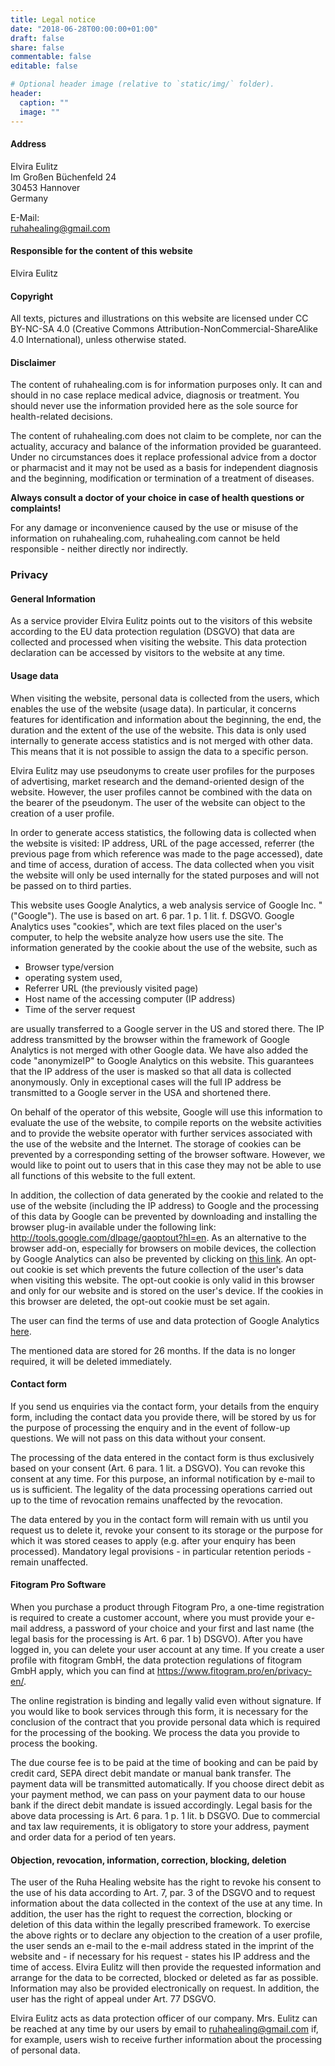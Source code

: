 ```yaml
---
title: Legal notice
date: "2018-06-28T00:00:00+01:00"
draft: false
share: false
commentable: false
editable: false

# Optional header image (relative to `static/img/` folder).
header:
  caption: ""
  image: ""
---
```



#### Address

Elvira Eulitz  
Im Großen Büchenfeld 24  
30453 Hannover  
Germany  

E-Mail:  
ruhahealing@gmail.com


#### Responsible for the content of this website
Elvira Eulitz

#### Copyright

All texts, pictures and illustrations on this website are licensed under CC BY-NC-SA 4.0 (Creative Commons Attribution-NonCommercial-ShareAlike 4.0 International), unless otherwise stated.

#### Disclaimer
The content of ruhahealing.com is for information purposes only. It can and should in no case replace medical advice, diagnosis or treatment. You should never use the information provided here as the sole source for health-related decisions.

The content of ruhahealing.com does not claim to be complete, nor can the actuality, accuracy and balance of the information provided be guaranteed. Under no circumstances does it replace professional advice from a doctor or pharmacist and it may not be used as a basis for independent diagnosis and the beginning, modification or termination of a treatment of diseases.

**Always consult a doctor of your choice in case of health questions or complaints!**

For any damage or inconvenience caused by the use or misuse of the information on ruhahealing.com, ruhahealing.com cannot be held responsible - neither directly nor indirectly.

### Privacy

#### General Information

As a service provider Elvira Eulitz points out to the visitors of this website according to the EU data protection regulation (DSGVO) that data are collected and processed when visiting the website. This data protection declaration can be accessed by visitors to the website at any time.

#### Usage data

When visiting the website, personal data is collected from the users, which enables the use of the website (usage data). In particular, it concerns features for identification and information about the beginning, the end, the duration and the extent of the use of the website. This data is only used internally to generate access statistics and is not merged with other data. This means that it is not possible to assign the data to a specific person.

Elvira Eulitz may use pseudonyms to create user profiles for the purposes of advertising, market research and the demand-oriented design of the website. However, the user profiles cannot be combined with the data on the bearer of the pseudonym. The user of the website can object to the creation of a user profile.

In order to generate access statistics, the following data is collected when the website is visited: IP address, URL of the page accessed, referrer (the previous page from which reference was made to the page accessed), date and time of access, duration of access. The data collected when you visit the website will only be used internally for the stated purposes and will not be passed on to third parties.

This website uses Google Analytics, a web analysis service of Google Inc. "("Google"). The use is based on art. 6 par. 1 p. 1 lit. f. DSGVO. Google Analytics uses "cookies", which are text files placed on the user's computer, to help the website analyze how users use the site. The information generated by the cookie about the use of the website, such as

- Browser type/version
- operating system used,
- Referrer URL (the previously visited page)
- Host name of the accessing computer (IP address)
- Time of the server request

are usually transferred to a Google server in the US and stored there. The IP address transmitted by the browser within the framework of Google Analytics is not merged with other Google data. We have also added the code "anonymizeIP" to Google Analytics on this website. This guarantees that the IP address of the user is masked so that all data is collected anonymously. Only in exceptional cases will the full IP address be transmitted to a Google server in the USA and shortened there.

On behalf of the operator of this website, Google will use this information to evaluate the use of the website, to compile reports on the website activities and to provide the website operator with further services associated with the use of the website and the Internet. The storage of cookies can be prevented by a corresponding setting of the browser software. However, we would like to point out to users that in this case they may not be able to use all functions of this website to the full extent.

In addition, the collection of data generated by the cookie and related to the use of the website (including the IP address) to Google and the processing of this data by Google can be prevented by downloading and installing the browser plug-in available under the following link: http://tools.google.com/dlpage/gaoptout?hl=en. As an alternative to the browser add-on, especially for browsers on mobile devices, the collection by Google Analytics can also be prevented by clicking on [this link](javascript:gaOptout()). An opt-out cookie is set which prevents the future collection of the user's data when visiting this website. The opt-out cookie is only valid in this browser and only for our website and is stored on the user's device. If the cookies in this browser are deleted, the opt-out cookie must be set again.

The user can find the terms of use and data protection of Google Analytics [here](https://policies.google.com/?hl=en).

The mentioned data are stored for 26 months. If the data is no longer required, it will be deleted immediately.

#### Contact form

If you send us enquiries via the contact form, your details from the enquiry form, including the contact data you provide there, will be stored by us for the purpose of processing the enquiry and in the event of follow-up questions. We will not pass on this data without your consent.

The processing of the data entered in the contact form is thus exclusively based on your consent (Art. 6 para. 1 lit. a DSGVO). You can revoke this consent at any time. For this purpose, an informal notification by e-mail to us is sufficient. The legality of the data processing operations carried out up to the time of revocation remains unaffected by the revocation.

The data entered by you in the contact form will remain with us until you request us to delete it, revoke your consent to its storage or the purpose for which it was stored ceases to apply (e.g. after your enquiry has been processed). Mandatory legal provisions - in particular retention periods - remain unaffected.

#### Fitogram Pro Software

When you purchase a product through Fitogram Pro, a one-time registration is required to create a customer account, where you must provide your e-mail address, a password of your choice and your first and last name (the legal basis for the processing is Art. 6 par. 1 b) DSGVO). After you have logged in, you can delete your user account at any time. 
If you create a user profile with fitogram GmbH, the data protection regulations of fitogram GmbH apply, which you can find at https://www.fitogram.pro/en/privacy-en/.

The online registration is binding and legally valid even without signature. 
If you would like to book services through this form, it is necessary for the conclusion of the contract that you provide personal data which is required for the processing of the booking. We process the data you provide to process the booking.

The due course fee is to be paid at the time of booking and can be paid by credit card, SEPA direct debit mandate or manual bank transfer. The payment data will be transmitted automatically. If you choose direct debit as your payment method, we can pass on your payment data to our house bank if the direct debit mandate is issued accordingly. Legal basis for the above data processing is Art. 6 para. 1 p. 1 lit. b DSGVO.
Due to commercial and tax law requirements, it is obligatory to store your address, payment and order data for a period of ten years.

#### Objection, revocation, information, correction, blocking, deletion

The user of the Ruha Healing website has the right to revoke his consent to the use of his data according to Art. 7, par. 3 of the DSGVO and to request information about the data collected in the context of the use at any time. In addition, the user has the right to request the correction, blocking or deletion of this data within the legally prescribed framework. To exercise the above rights or to declare any objection to the creation of a user profile, the user sends an e-mail to the e-mail address stated in the imprint of the website and - if necessary for his request - states his IP address and the time of access. Elvira Eulitz will then provide the requested information and arrange for the data to be corrected, blocked or deleted as far as possible. Information may also be provided electronically on request. In addition, the user has the right of appeal under Art. 77 DSGVO.

Elvira Eulitz acts as data protection officer of our company. Mrs. Eulitz can be reached at any time by our users by email to ruhahealing@gmail.com if, for example, users wish to receive further information about the processing of personal data.



